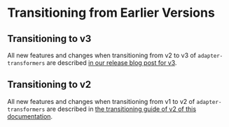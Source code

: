 # Transitioning from Earlier Versions

## Transitioning to v3

All new features and changes when transitioning from v2 to v3 of `adapter-transformers` are described [in our release blog post for v3](https://adapterhub.ml/blog/2022/03/adapter-transformers-v3-unifying-efficient-fine-tuning/#library-updates-and-changes).

## Transitioning to v2

All new features and changes when transitioning from v1 to v2 of `adapter-transformers` are described in [the transitioning guide of v2 of this documentation](https://docs.adapterhub.ml/v2.3.0/v2_transition.html).
